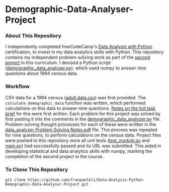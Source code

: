 # Demographic-Data-Analyser-Project
### About This Repository
I independently completed freeCodeCamp's [Data Analysis with Python](https://www.freecodecamp.org/learn/data-analysis-with-python#data-analysis-with-python-course) certification, to invest in my data analytics skills with Python. This repository contains my independent problem-solving work as part of the [second project](https://www.freecodecamp.org/learn/data-analysis-with-python/data-analysis-with-python-projects/demographic-data-analyzer) in this curriculum. I devised a Python script ([demographic_data_analyzer.py](https://github.com/franpanteli/Data-Analysis-Python-Demographic-Data-Analyser-Project/blob/main/demographic_data_analyzer.py)), which used numpy to answer nine questions about 1994 census data. 

### Workflow
CSV data for a 1994 census ([adult.data.csv](https://github.com/franpanteli/Data-Analysis-Python-Demographic-Data-Analyser-Project/tree/main/data)) was first provided. The `calculate_demographic_data` function was written, which performed calculations on this data to answer nine questions. [Notes on the full task brief](https://github.com/franpanteli/Data-Analysis-Python-Demographic-Data-Analyser-Project/blob/main/1%20project-task-notes.txt) for this were first written. Each problem for this project was solved by first pasting it into the comments in the [demographic_data_analyzer.py](https://github.com/franpanteli/Data-Analysis-Python-Demographic-Data-Analyser-Project/blob/main/demographic_data_analyzer.py) file. Problem-solving thought processes for each of these were written in the [data_analyzer Problem Solving Notes.pdf](https://github.com/franpanteli/Data-Analysis-Python-Demographic-Data-Analyser-Project/blob/main/data_analyzer%20Problem%20Solving%20Notes.pdf) file. This process was repeated for nine questions, to perform calculations on the census data. Project files were pushed to this repository once all unit tests ([test_module.py](https://github.com/franpanteli/Data-Analysis-Python-Demographic-Data-Analyser-Project/blob/main/test_module.py) and [main.py](https://github.com/franpanteli/Data-Analysis-Python-Demographic-Data-Analyser-Project/blob/main/main.py)) had successfully passed and its URL was submitted. This aided in developing statistical and data analytics skills with numpy, marking the completion of the second project in the course. 

### To Clone This Repository
```
git clone https://github.com/franpanteli/Data-Analysis-Python-Demographic-Data-Analyser-Project.git
```
